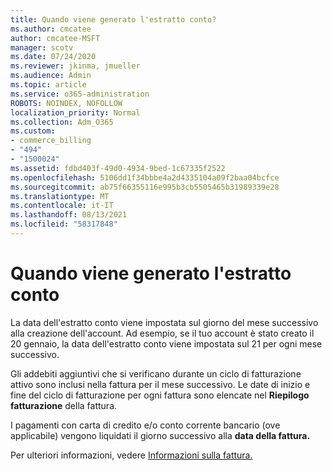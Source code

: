 ```yaml
---
title: Quando viene generato l'estratto conto?
ms.author: cmcatee
author: cmcatee-MSFT
manager: scotv
ms.date: 07/24/2020
ms.reviewer: jkinma, jmueller
ms.audience: Admin
ms.topic: article
ms.service: o365-administration
ROBOTS: NOINDEX, NOFOLLOW
localization_priority: Normal
ms.collection: Adm_O365
ms.custom:
- commerce_billing
- "494"
- "1500024"
ms.assetid: fdbd403f-49d0-4934-9bed-1c67335f2522
ms.openlocfilehash: 5106dd1f34bbbe4a2d4335104a09f2baa04bcfce
ms.sourcegitcommit: ab75f66355116e995b3cb5505465b31989339e28
ms.translationtype: MT
ms.contentlocale: it-IT
ms.lasthandoff: 08/13/2021
ms.locfileid: "58317848"
---
```

# <a name="when-is-the-billing-statement-generated"></a>Quando viene generato l'estratto conto

La data dell'estratto conto viene impostata sul giorno del mese successivo alla creazione dell'account. Ad esempio, se il tuo account è stato creato il 20 gennaio, la data dell'estratto conto viene impostata sul 21 per ogni mese successivo.

Gli addebiti aggiuntivi che si verificano durante un ciclo di fatturazione attivo sono inclusi nella fattura per il mese successivo. Le date di inizio e fine del ciclo di fatturazione per ogni fattura sono elencate nel **Riepilogo fatturazione** della fattura.

I pagamenti con carta di credito e/o conto corrente bancario (ove applicabile) vengono liquidati il giorno successivo alla **data della fattura.**
  
Per ulteriori informazioni, vedere [Informazioni sulla fattura.](https://docs.microsoft.com/microsoft-365/commerce/billing-and-payments/understand-your-invoice2)